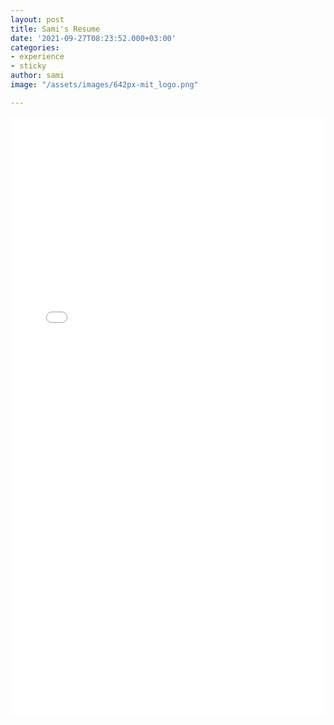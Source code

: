 ```yaml
---
layout: post
title: Sami's Resume
date: '2021-09-27T08:23:52.000+03:00'
categories:
- experience
- sticky
author: sami
image: "/assets/images/642px-mit_logo.png"

---
```

<embed src="/assets/resume.pdf" type="application/pdf" style="width: 100%; height: 100vw"/>
